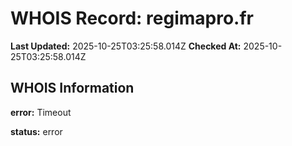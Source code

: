 # WHOIS Record: regimapro.fr

**Last Updated:** 2025-10-25T03:25:58.014Z
**Checked At:** 2025-10-25T03:25:58.014Z

## WHOIS Information

**error:** Timeout

**status:** error

